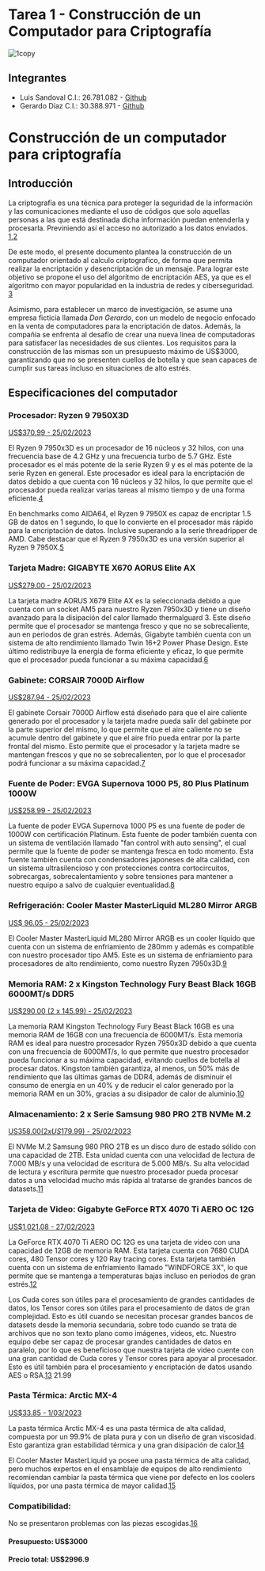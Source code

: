 # Tarea 1 - Construcción de un Computador para Criptografía

![1copy](https://user-images.githubusercontent.com/63022972/221295740-ac8c9cc7-3882-4254-8f71-9e2486ccf059.png)

## Integrantes

- Luis Sandoval C.I.: 26.781.082 - [Github](https://github.com/lsandoval9)
- Gerardo Díaz C.I.: 30.388.971 - [Github](https://github.com/GerardoDiaz22)

# Construcción de un computador para criptografía

## Introducción
La criptografía es una técnica para proteger la seguridad de la información y las comunicaciones mediante el uso de códigos que solo aquellas personas a las que está destinada dicha información puedan entenderla y procesarla. Previniendo así el acceso no autorizado a los datos enviados. [1],[2]

De este modo, el presente documento plantea la construcción de un computador orientado al calculo criptografico, de forma que permita realizar la encriptación y desencriptación de un mensaje. Para lograr este objetivo se propone el uso del algoritmo de encriptación AES, ya que es el algoritmo con mayor popularidad en la industria de redes y ciberseguridad. [3]

Asimismo, para establecer un marco de investigación, se asume una empresa ficticia llamada *Don Gerardo*, con un modelo de negocio enfocado en la venta de computadores para la encriptación de datos. Además, la compañia se enfrenta al desafío de crear una nueva linea de computadoras para satisfacer las necesidades de sus clientes. Los requisitos para la construcción de las mismas son un presupuesto máximo de US$3000, garantizando que no se presenten cuellos de botella y que sean capaces de cumplir sus tareas incluso en situaciones de alto estrés.

## Especificaciones del computador

### Procesador: Ryzen 9 7950X3D
[US$370.99 - 25/02/2023](https://www.ebay.com/itm/225436166793?hash=item347d0aea89:g:S9wAAOSw1d5j87f5&amdata=enc%3AAQAHAAAAoGdDsaMagfVxrx%2B7%2BkvVsH7RWGzWxuKzdIQ%2FKcYwbbXs8jJ2GnK%2B57A3bAyIPfuNXWTmfO6f0GuIq2rUTSwJB9kUO7VKYM6PKquUkP922Y8Jw1UTQoEwMOCjSLGHBf%2B91%2BRt8u2k1RMHR29XFzGgptHr9ZJ%2F4%2FLRWyn%2Bw1%2Bp1teTegQqWjbbXFxQzh5M0eyCcPzxYw%2B5yuI9T1E%2FvlXXvMk%3D%7Ctkp%3ABk9SR6SgvpDRYQ)

El Ryzen 9 7950x3D es un procesador de 16 núcleos y 32 hilos, con una frecuencia base de 4.2 GHz y una frecuencia turbo de 5.7 GHz. Este procesador es el más potente de la serie Ryzen 9 y es el más potente de la serie Ryzen en general. Este procesador es ideal para la encriptación de datos debido a que cuenta con 16 núcleos y 32 hilos, lo que permite que el procesador pueda realizar varias tareas al mismo tiempo y de una forma eficiente.[4]

En benchmarks como AIDA64, el Ryzen 9 7950X es capaz de encriptar 1.5 GB de datos en 1 segundo, lo que lo convierte en el procesador más rápido para la encriptación de datos. Inclusive superando a la serie threadripper de AMD. Cabe destacar que el Ryzen 9 7950x3D es una versión superior al Ryzen 9 7950X.[5]

### Tarjeta Madre: GIGABYTE X670 AORUS Elite AX
[US$279.00 - 25/02/2023](https://www.amazon.com/GIGABYTE-X670-AORUS-AX-Motherboard/dp/B0BF7FT26Z?th=1)

La tarjeta madre AORUS X679 Elite AX es la seleccionada debido a que cuenta con un socket AM5 para nuestro Ryzen 7950x3D y tiene un diseño avanzado para la disipación del calor llamado thermalguard 3. Este diseño permite que el procesador se mantenga fresco y que no se sobrecaliente, aun en periodos de gran estrés.
Además, Gigabyte también cuenta con un sistema de alto rendimiento llamado Twin 16+2 Power Phase Design. Este último redistribuye la energía de forma eficiente y eficaz, lo que permite que el procesador pueda funcionar a su máxima capacidad.[6]

### Gabinete: CORSAIR 7000D Airflow
[US$287.94 - 25/02/2023](https://www.amazon.com/-/es/CORSAIR-7000D-Airflow-Gabinete-torre/dp/B09444VWX2/ref=sr_1_15?__mk_es_US=%C3%85M%C3%85%C5%BD%C3%95%C3%91&crid=R00A677PFTGC&keywords=NZXT%2BH510%2BElite&qid=1677278479&sprefix=nzxt%2Bh510%2Belite%2Caps%2C149&sr=8-15&th=1)

El gabinete Corsair 7000D Airflow está diseñado para que el aire caliente generado por el procesador y la tarjeta madre pueda salir del gabinete por la parte superior del mismo, lo que permite que el aire caliente no se acumule dentro del gabinete y que el aire frío pueda entrar por la parte frontal del mismo. Esto permite que el procesador y la tarjeta madre se mantengan frescos y que no se sobrecalienten, por lo que el procesador podrá funcionar a su máxima capacidad.[7]

### Fuente de Poder: EVGA Supernova 1000 P5, 80 Plus Platinum 1000W
[US$258.99 - 25/02/2023](https://www.amazon.com/-/es/totalmente-ventilador-autocomprobador-alimentaci%C3%B3n-220-P5-1000-X1/dp/B09C2QJ5W6/ref=psdc_1161760_t2_B09M9639VW)

La fuente de poder EVGA Supernova 1000 P5 es una fuente de poder de 1000W con certificación Platinum. Esta fuente de poder también cuenta con un sistema de ventilación llamado "fan control with auto sensing", el cual permite que la fuente de poder se mantenga fresca en todo momento. Esta fuente también cuenta con condensadores japoneses de alta calidad, con un sistema ultrasilencioso y con protecciones contra cortocircuitos, sobrecargas, sobrecalentamiento y sobre tensiones para mantener a nuestro equipo a salvo de cualquier eventualidad.[8]

### Refrigeración: Cooler Master MasterLiquid ML280 Mirror ARGB
[US$ 96.05 - 25/02/2023](https://www.amazon.com/-/es/Cooler-Master-MasterLiquid-ML280-Mirror/dp/B08BV2RHZW/ref=sr_1_3?__mk_es_US=%C3%85M%C3%85%C5%BD%C3%95%C3%91&crid=9LFX3P8LHLJX&keywords=liquid%2Bcooler%2BAM5&qid=1677334985&sprefix=liquid%2Bcooler%2Bam5%2Caps%2C198&sr=8-3&th=1)

El Cooler Master MasterLiquid ML280 Mirror ARGB es un cooler líquido que cuenta con un sistema de enfriamiento de 280mm y además es compatible con nuestro procesador tipo AM5. Este es un sistema de enfriamiento para procesadores de alto rendimiento, como nuestro Ryzen 7950x3D.[9]

### Memoria RAM: 2 x Kingston Technology Fury Beast Black 16GB 6000MT/s DDR5
[US$290.00 (2 x 145.99) - 25/02/2023](https://www.amazon.com/-/es/Kingston-Technology-Beast-Black-4800MT/dp/B09T9BVSW3/ref=sr_1_1?keywords=ram%2Bddr5%2B16gb&qid=1677280785&sprefix=ram%2Bddr5%2Caps%2C186&sr=8-1&th=1)

La memoria RAM Kingston Technology Fury Beast Black 16GB es una memoria RAM de 16GB con una frecuencia de 6000MT/s. Esta memoria RAM es ideal para nuestro procesador Ryzen 7950x3D debido a que cuenta con una frecuencia de 6000MT/s, lo que permite que nuestro procesador pueda funcionar a su máxima capacidad, evitando cuellos de botella al procesar datos. 
Kingston también garantiza, al menos, un 50% más de rendimiento que las últimas gamas de DDR4, además de disminuir el consumo de energía en un 40% y de reducir el calor generado por la memoria RAM en un 30%, gracias a su disipador de calor de aluminio.[10]

### Almacenamiento: 2 x Serie Samsung 980 PRO 2TB NVMe M.2
[US$358.00 (2 x US$179.99) - 25/02/2023](https://www.amazon.com/-/es/PCIe-NVMe-interno-juegos-MZ-V8P2T0B/dp/B09JHKSNNG/ref=sr_1_4?__mk_es_US=%C3%85M%C3%85%C5%BD%C3%95%C3%91&crid=YA8TUVPXTPXW&keywords=nvme%2Bm.2&qid=1677281921&sprefix=nvme%2Bm.2%2Caps%2C162&sr=8-4&th=1)

El NVMe M.2 Samsung 980 PRO 2TB es un disco duro de estado sólido con una capacidad de 2TB. Esta unidad cuenta con una velocidad de lectura de 7.000 MB/s y una velocidad de escritura de 5.000 MB/s. Su alta velocidad de lectura y escritura permite que nuestro procesador pueda procesar datos a una velocidad mucho más rápida al tratarse de grandes bancos de datasets.[11]


### Tarjeta de Video: Gigabyte GeForce RTX 4070 Ti AERO OC 12G
[US$1,021.08 - 27/02/2023](https://www.amazon.com/-/es/Gigabyte-ventiladores-WINDFORCE-GV-N407TAERO-OC-12GD/dp/B0BRR1MPTX/ref=sr_1_13?keywords=geforce+rtx+4070+ti&qid=1677331967&sprefix=gefeorce+rt%2Caps%2C139&sr=8-13)

La GeForce RTX 4070 Ti AERO OC 12G es una tarjeta de video con una capacidad de 12GB de memoria RAM. Esta tarjeta cuenta con 7680 CUDA cores, 480 Tensor cores y 120 Ray tracing cores. Esta tarjeta también cuenta con un sistema de enfriamiento llamado "WINDFORCE 3X", lo que permite que se mantenga a temperaturas bajas incluso en periodos de gran estrés.[12]

Los Cuda cores son útiles para el procesamiento de grandes cantidades de datos, los Tensor cores son útiles para el procesamiento de datos de gran complejidad. Esto es útil cuando se necesitan procesar grandes bancos de datasets desde la memoria secundaria, sobre todo cuando se trata de archivos que no son texto plano como imágenes, videos, etc. Nuestro equipo debe ser capaz de procesar grandes cantidades de datos en paralelo, por lo que es beneficioso que nuestra tarjeta de video cuente con una gran cantidad de Cuda cores y Tensor cores para apoyar al procesador. Esto es útil también para el procesamiento y encriptación de datos usando AES o RSA.[13]
21.99
### Pasta Térmica: Arctic MX-4
[US$33.85 - 1/03/2023](https://www.amazon.com/-/es/compuesto-t%C3%A9rmico-densidad-polisint%C3%A9tico-AS5-12G-R/dp/B0087X71ZO/ref=sr_1_5?__mk_es_US=%C3%85M%C3%85%C5%BD%C3%95%C3%91&crid=1NHBHSI8VTMY7&keywords=silver+thermal+paste&qid=1677335269&sprefix=pasta+termica+plata%2Caps%2C133&sr=8-5)

La pasta térmica Arctic MX-4 es una pasta térmica de alta calidad, compuesta por un 99.9% de plata pura y con un diseño de gran viscosidad. Esto garantiza gran estabilidad térmica y una gran disipación de calor.[14]

El Cooler Master MasterLiquid ya posee una pasta térmica de alta calidad, pero muchos expertos en el ensamblaje de equipos de alto rendimiento recomiendan cambiar la pasta térmica que viene por defecto en los coolers líquidos, por una pasta térmica de mayor calidad.[15]

### Compatibilidad:
No se presentaron problemas con las piezas escogidas.[16]

#### Presupuesto: US$3000
#### Precio total: US$2996.9

[1]: https://www.geeksforgeeks.org/cryptography-and-its-types/
[2]: https://ieeexplore.ieee.org/abstract/document/8757514
[3]: https://techjury.net/blog/what-is-aes/#gref
[4]: https://www.amd.com/es/products/apu/amd-ryzen-9-7950x3d
[5]: https://www.muycomputer.com/2022/10/13/amd-ryzen-9-7950x-y-ryzen-7-7700x-analisis/
[6]: https://www.gigabyte.com/Motherboard/X670-AORUS-ELITE-AX-rev-10#kf
[7]: https://www.corsair.com/ru/es/Categorías/Productos/Chasis/Chasis-de-supertorre-y-torre-completa/7000D-AIRFLOW-Full-Tower-ATX-PC-Case/p/CC-9011218-WW
[8]: https://www.evga.com/Products/product.aspx?pn=220-P5-1000-X1
[9]: https://www.coolermaster.com/catalog/coolers/cpu-liquid-coolers/masterliquid-ml280-mirror/
[10]: https://www.kingston.com/es/memory/gaming/kingston-fury-beast-ddr5-memory
[11]: https://www.samsung.com/es/memory-storage/nvme-ssd/980-pro-2tb-nvme-pcie-gen-4-mz-v8p2t0bw/
[12]: https://www.gigabyte.com/es/Graphics-Card/GV-N407TAERO-OC-12GD#kf
[13]: https://link.springer.com/chapter/10.1007/978-981-15-5558-9_39
[14]: https://www.arctic.de/en/MX-4/ACTCP00007B
[15]: https://linustechtips.com/topic/510610-never-leave-pre-applied-thermal-paste-on-your-cpu-read_me/
[16]: https://pcpartpicker.com/list/Wj8Yxs
